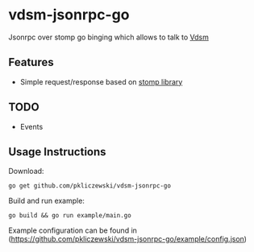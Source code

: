 # vdsm-jsonrpc-go

Jsonrpc over stomp go binging which allows to talk to [Vdsm](https://github.com/ovirt/vdsm)

## Features

* Simple request/response based on [stomp library](https://github.com/go-stomp/stomp)

## TODO

* Events

## Usage Instructions

Download:

```
go get github.com/pkliczewski/vdsm-jsonrpc-go
```

Build and run example:

```
go build && go run example/main.go
```

Example configuration can be found in (https://github.com/pkliczewski/vdsm-jsonrpc-go/example/config.json)



